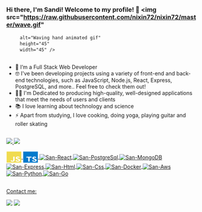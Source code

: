 ### Hi there, I'm Sandi! Welcome to my profile! 👋 <img src="https://raw.githubusercontent.com/nixin72/nixin72/master/wave.gif" 
         alt="Waving hand animated gif"
         height="45"
         width="45" />
##

- 🌱 I’m a Full Stack Web Developer 
- 🤓 I've been developing projects using a variety of front-end and back-end technologies, such as JavaScript, Node.js, React, Express, PostgreSQL, and more.. Feel free to check them out!
- 👩‍💻 I'm Dedicated to producing high-quality, well-designed applications that meet the needs of users and clients
- 📚 I love learning about technology and science
- ⚡ Apart from studying, I love cooking, doing yoga, playing guitar and roller skating
##
<div align="flex-start">
  <a href="https://github.com/sanditomaz">
  <img height="160em" src="https://github-readme-stats.vercel.app/api?username=sanditomaz&show_icons=true&theme=dracula&include_all_commits=true&count_private=true"/>
  <img height="160em" src="https://github-readme-stats.vercel.app/api/top-langs/?username=sanditomaz&layout=compact&langs_count=7&theme=dracula"/>
</div>
<div style="display: inline_block"><br>
  <img align="center" alt="San-Js" height="30" width="40" src="https://raw.githubusercontent.com/devicons/devicon/master/icons/javascript/javascript-plain.svg">
    <img align="center" alt="San-Ts" height="30" width="40" src="https://raw.githubusercontent.com/devicons/devicon/master/icons/typescript/typescript-plain.svg">
  <img align="center" alt="San-React" height="30" width="40" src="https://cdn.jsdelivr.net/gh/devicons/devicon/icons/react/react-original-wordmark.svg">
   <img align="center" alt="San-PostgreSql" height="30" width="40" src="https://cdn.jsdelivr.net/gh/devicons/devicon/icons/postgresql/postgresql-plain-wordmark.svg">
  <img align="center" alt="San-MongoDB" height="30" width="40" src="https://cdn.jsdelivr.net/gh/devicons/devicon/icons/mongodb/mongodb-plain-wordmark.svg">
  <img align="center" alt="San-Express" height="30" width="40" src="https://cdn.jsdelivr.net/gh/devicons/devicon/icons/express/express-original-wordmark.svg" />
  <img align="center" alt="San-Html" height="30" width="40" src="https://cdn.jsdelivr.net/gh/devicons/devicon/icons/html5/html5-plain-wordmark.svg" />
  <img align="center" alt="San-Css" height="30" width="40" src="https://cdn.jsdelivr.net/gh/devicons/devicon/icons/css3/css3-plain-wordmark.svg" />
  <img align="center" alt="San-Docker" height="30" width="40" src="https://cdn.jsdelivr.net/gh/devicons/devicon/icons/docker/docker-plain-wordmark.svg" />
 <img align="center" alt="San-Aws" height="30" width="40" src="https://cdn.jsdelivr.net/gh/devicons/devicon/icons/amazonwebservices/amazonwebservices-plain-wordmark.svg" />
 <img align="center" alt="San-Python" height="30" width="40" src="https://cdn.jsdelivr.net/gh/devicons/devicon/icons/python/python-original-wordmark.svg" />
 <img align="center" alt="San-Go" height="30" width="40" src="https://cdn.jsdelivr.net/gh/devicons/devicon/icons/go/go-original-wordmark.svg" />
          
</div>
  
 ## 
  <p>Contact me:</p>
  <div> 
     <a href = "mailto:sandi.contato@gmail.com"><img src="https://img.shields.io/badge/Gmail-D14836?style=for-the-badge&logo=gmail&logoColor=white" target="_blank"></a>
  <a href="https://www.linkedin.com/in/sanditomaz" target="_blank"><img src="https://img.shields.io/badge/-LinkedIn-%230077B5?style=for-the-badge&logo=linkedin&logoColor=white" target="_blank"></a> 
  </div>
